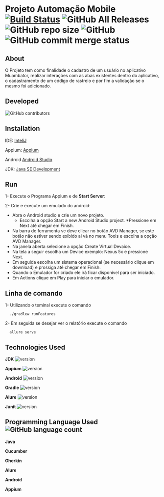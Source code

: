 # Projeto Automação Mobile [![Build Status](https://travis-ci.com/tomgunners/MobileAutomation.svg?branch=master)](https://travis-ci.com/tomgunners/MobileAutomation) ![GitHub All Releases](https://img.shields.io/github/downloads/tomgunners/MobileAutomation/total) ![GitHub repo size](https://img.shields.io/github/repo-size/tomgunners/MobileAutomation) ![GitHub](https://img.shields.io/github/license/tomgunners/MobileAutomation) ![GitHub commit merge status](https://img.shields.io/github/commit-status/tomgunners/MobileAutomation/master/b8f2a994f7e4eefd86cd5d48d8fc6e8d62aefb1a)
 
## About
 O Projeto tem como finalidade o cadastro de um usuário no aplicativo Muambator, 
 realizar interações com as abas existentes dentro do aplicativo, o cadastramento de um código de 
 rastreio e por fim a validação se o mesmo foi adicionado.
 
## Developed
  ![GitHub contributors](https://img.shields.io/github/contributors/tomgunners/MobileAutomation?color=green&label=Wellington%20de%20Oliveira%20Francisco)
  
 
## Installation
 IDE: [InteliJ](https://www.jetbrains.com/pt-br/idea/download/download-thanks.html?platform=windows&code=IIC)
 
 Appium: [Appium](https://github.com/appium/appium-desktop/releases/download/v1.15.1/Appium-windows-1.15.1.exe)
 
 Android [Android Studio](https://developer.android.com/studio?hl=pt-br#downloads)
 
 JDK: [Java SE Development](https://www.oracle.com/java/technologies/javase-jdk8-downloads.html)
 
 
## Run
 
 1- Execute o Programa Appium e de **Start Server**:
 
 2- Crie e execute um emulado do android:
  * Abra o Android studio e crie um novo projeto.
      * Escolha a opção Start a new Android Studio project. 
      *Pressione em Next até chegar em Finish. 
  * Na barra de ferramenta vc deve clicar no botão AVD Manager, se este botão não estiver sendo exibido ai vá no menu Tools e escolha a opção AVD Manager.
  * Na janela aberta selecione a opção Create Virtual Devaice. 
  * Na tela a seguir escolha um Device exemplo: Nexus 5x e pressione Next. 
  * Em seguida escolha um sistema operacional (se necessário clique em download) e prossiga até chegar em Finish.
  * Quando o Emulador for criado ele irá ficar disponível para ser iniciado.
  * Em Actions clique em Play para iniciar o emulador.
  
## Linha de comando
  
  1- Utilizando o teminal execute o comando 
  
```
  ./gradlew runFeatures 
```
  
  2- Em seguida se desejar ver o relatório execute o comando
  
  ```
    allure serve 
  ```
  
## Technologies Used
 **JDK** ![version](https://img.shields.io/badge/version-1.8-green)
 
 **Appium** ![version](https://img.shields.io/badge/version-7.3.0-green)
 
 **Android** ![version](https://img.shields.io/badge/version-9.0-green)
 
 **Gradle** ![version](https://img.shields.io/badge/version-6.4.1-green)
 
 **Alure** ![version](https://img.shields.io/badge/version-2.8.1-green)
 
 **Junit** ![version](https://img.shields.io/badge/version-4.12-green)
 
## Programming Language Used ![GitHub language count](https://img.shields.io/github/languages/count/tomgunners/MobileAutomation)
**Java**

**Cucumber**
 
**Gherkin**
 
**Alure**
  
**Android**
   
**Appium**
 
 

